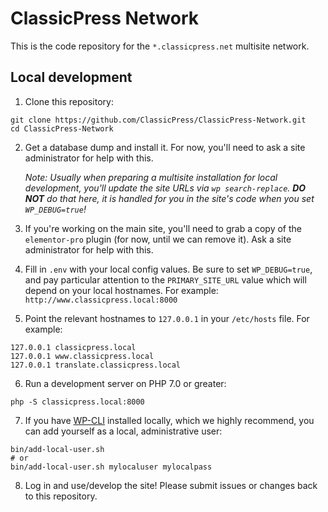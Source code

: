 # ClassicPress Network

This is the code repository for the `*.classicpress.net` multisite network.

## Local development

1. Clone this repository:

```
git clone https://github.com/ClassicPress/ClassicPress-Network.git
cd ClassicPress-Network
```

2. Get a database dump and install it.  For now, you'll need to ask a site
   administrator for help with this.

   _Note: Usually when preparing a multisite installation for local
   development, you'll update the site URLs via `wp search-replace`.  **DO
   NOT** do that here, it is handled for you in the site's code when you set
   `WP_DEBUG=true`!_

3. If you're working on the main site, you'll need to grab a copy of the
   `elementor-pro` plugin (for now, until we can remove it).  Ask a site
   administrator for help with this.

4. Fill in `.env` with your local config values.  Be sure to set
   `WP_DEBUG=true`, and pay particular attention to the `PRIMARY_SITE_URL`
   value which will depend on your local hostnames.  For example:
   `http://www.classicpress.local:8000`

5. Point the relevant hostnames to `127.0.0.1` in your `/etc/hosts` file.  For
   example:

```
127.0.0.1 classicpress.local
127.0.0.1 www.classicpress.local
127.0.0.1 translate.classicpress.local
```

6. Run a development server on PHP 7.0 or greater:

```
php -S classicpress.local:8000
```

7. If you have
   [WP-CLI](https://wp-cli.org/) installed locally, which we highly recommend,
   you can add yourself as a local, administrative user:

```
bin/add-local-user.sh
# or
bin/add-local-user.sh mylocaluser mylocalpass
```

8. Log in and use/develop the site!  Please submit issues or changes back to
   this repository.
